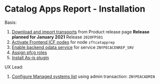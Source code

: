 # Catalog Apps Report - Installation

Basis:

1. [Download and import transports](../../inst/step-1.md) from Product release page **Release planned for January 2021** Release `2020FPS01`
2. [Activate Frontend ICF nodes](../../inst/step-2.md) for node `zftcatapprep`
3. [Enable backend odata service](../../inst/step-3.md) for service `ZNYPECACENREP_SRV`
4. [Assign pfcg roles](../../inst/step-4.md)
5. [Install As-is plugin](../../inst/asis.md)

UX Lead:

1. [Configure Managed systems list](../../inst/step-1.md) using admin transaction: `ZNYPEACADMIN`


